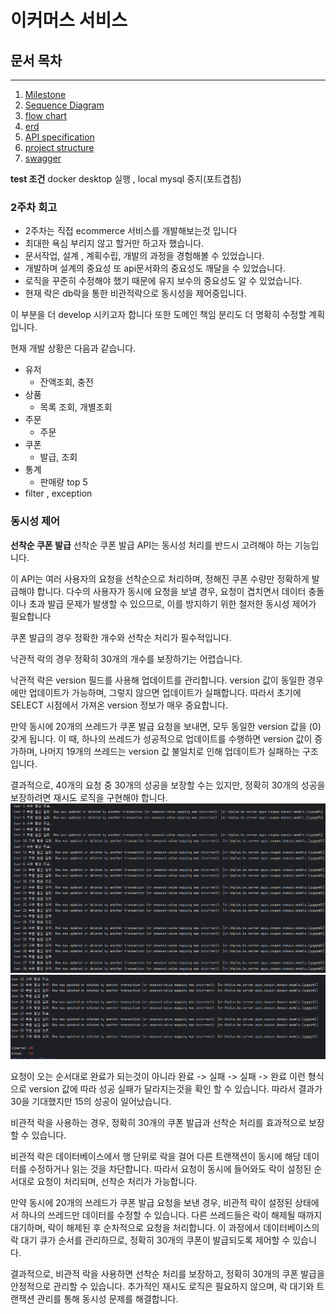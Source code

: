 # 이커머스 서비스

## 문서 목차

---
1. [Milestone](./docs/milestone.md)
2. [Sequence Diagram](./docs/sequence_diagram.md)
3. [flow chart](./docs/flow_chart.md)
4. [erd](./docs/erd.md)
5. [API specification](./docs/api_specification.md)
6. [project structure](./docs/project_structure.md)
7. [swagger](./docs/swagger.md)

**test 조건**
docker desktop 실행 , local mysql 중지(포트겹침)


### 2주차 회고
- 2주차는 직접 ecommerce 서비스를 개발해보는것 입니다
- 최대한 욕심 부리지 않고 할거만 하고자 했습니다.
- 문서작업, 설계 , 계획수립, 개발의 과정을 경험해볼 수 있었습니다.
- 개발하며 설계의 중요성 또 api문서화의 중요성도 깨달을 수 있었습니다.
- 로직을 꾸준히 수정해야 했기 때문에 유지 보수의 중요성도 알 수 있었습니다.
- 현재 락은 db락을 통한 비관적락으로 동시성을 제어중입니다.

이 부분을 더 develop 시키고자 합니다 또한 도메인 책임 분리도 더 명확히 수정할 계획입니다.

현재 개발 상황은 다음과 같습니다.
- 유저
  - 잔액조회, 충전
- 상품
  - 목록 조회, 개별조회
- 주문
  - 주문
- 쿠폰
  - 발급, 조회
- 통계
  - 판매량 top 5
- filter , exception

### 동시성 제어
**선착순 쿠폰 발급**
선착순 쿠폰 발급 API는 동시성 처리를 반드시 고려해야 하는 기능입니다.

이 API는 여러 사용자의 요청을 선착순으로 처리하며, 
정해진 쿠폰 수량만 정확하게 발급해야 합니다. 다수의 사용자가 동시에 요청을 보낼 경우, 요청이 겹치면서 데이터 충돌이나 초과 발급 문제가 발생할 수 있으므로,
이를 방지하기 위한 철저한 동시성 제어가 필요합니다




쿠폰 발급의 경우 정확한 개수와 선착순 처리가 필수적입니다.

낙관적 락의 경우 정확히 30개의 개수를 보장하기는 어렵습니다.

낙관적 락은 version 필드를 사용해 업데이트를 관리합니다. version 값이 동일한 경우에만 업데이트가 가능하며, 그렇지 않으면 업데이트가 실패합니다. 
따라서 초기에 SELECT 시점에서 가져온 version 정보가 매우 중요합니다.

만약 동시에 20개의 쓰레드가 쿠폰 발급 요청을 보내면, 모두 동일한 version 값을 (0) 갖게 됩니다. 이
때, 하나의 쓰레드가 성공적으로 업데이트를 수행하면 version 값이 증가하며, 나머지 19개의 쓰레드는 version 값 불일치로 인해 업데이트가 실패하는 구조입니다.

결과적으로, 40개의 요청 중 30개의 성공을 보장할 수는 있지만, 정확히 30개의 성공을 보장하려면 재시도 로직을 구현해야 합니다.
![alt](./docs/img/낙관적락1.png)
![alt](./docs/img/낙관적락2.png)

요청이 오는 순서대로 완료가 되는것이 아니라
완료 -> 실패 -> 실패 -> 완료 이런 형식으로 version 값에 따라 성공 실패가 달라지는것을 확인 할 수 있습니다.
따라서 결과가 30을 기대했지만 15의 성공이 일어났습니다.


비관적 락을 사용하는 경우, 정확히 30개의 쿠폰 발급과 선착순 처리를 효과적으로 보장할 수 있습니다.

비관적 락은 데이터베이스에서 행 단위로 락을 걸어 다른 트랜잭션이 동시에 해당 데이터를 수정하거나 읽는 것을 차단합니다. 
따라서 요청이 동시에 들어와도 락이 설정된 순서대로 요청이 처리되며, 선착순 처리가 가능합니다.

만약 동시에 20개의 쓰레드가 쿠폰 발급 요청을 보낸 경우, 비관적 락이 설정된 상태에서 하나의 쓰레드만 데이터를 수정할 수 있습니다. 
다른 쓰레드들은 락이 해제될 때까지 대기하며, 락이 해제된 후 순차적으로 요청을 처리합니다. 
이 과정에서 데이터베이스의 락 대기 큐가 순서를 관리하므로, 정확히 30개의 쿠폰이 발급되도록 제어할 수 있습니다.

결과적으로, 비관적 락을 사용하면 선착순 처리를 보장하고, 정확히 30개의 쿠폰 발급을 안정적으로 관리할 수 있습니다. 
추가적인 재시도 로직은 필요하지 않으며, 락 대기와 트랜잭션 관리를 통해 동시성 문제를 해결합니다.